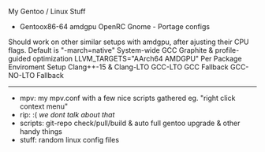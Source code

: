 My Gentoo / Linux Stuff

  - Gentoox86-64 amdgpu OpenRC Gnome - Portage configs
 
 Should work on other similar setups with amdgpu, after ajusting their CPU flags. Default is "-march=native"
 System-wide GCC Graphite & profile-guided optimization
 LLVM_TARGETS="AArch64 AMDGPU"
 Per Package Enviroment Setup
 Clang++-15 & Clang-LTO
 GCC-LTO
 GCC Fallback
 GCC-NO-LTO Fallback

------------------------------
 
 - mpv: my mpv.conf with a few nice scripts gathered eg. "right click context menu"
 - rip: :( *we dont talk about that*
 - scripts: git-repo check/pull/build & auto full gentoo upgrade & other handy things 
 - stuff: random linux config files

